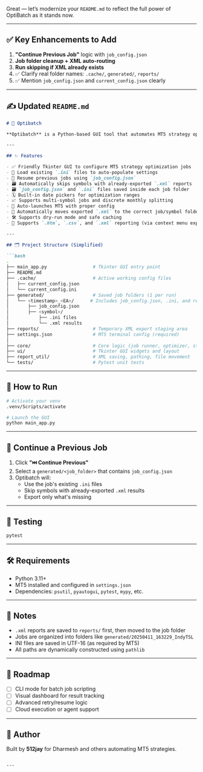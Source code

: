 Great — let’s modernize your `README.md` to reflect the full power of OptiBatch as it stands now.

---

## ✅ Key Enhancements to Add

1. **"Continue Previous Job"** logic with `job_config.json`
2. **Job folder cleanup + XML auto-routing**
3. **Run skipping if XML already exists**
4. ✅ Clarify real folder names: `.cache/`, `generated/`, `reports/`
5. ✅ Mention `job_config.json` and `current_config.json` clearly

---

## ✍️ Updated `README.md`

```markdown
# 🧠 Optibatch

**Optibatch** is a Python-based GUI tool that automates MT5 strategy optimizations using `.ini` Tester configuration files. It supports batch processing, multi-symbol backtests, and job management — all from an intuitive GUI.

---

## ✨ Features

- ✅ Friendly Tkinter GUI to configure MT5 strategy optimization jobs
- 📂 Load existing `.ini` files to auto-populate settings
- 🧠 Resume previous jobs using `job_config.json`
- 🗃️ Automatically skips symbols with already-exported `.xml` reports
- 🗃️ `job_config.json` and `.ini` files saved inside each job folder
- 🗓️ Built-in date pickers for optimization ranges
- 📈 Supports multi-symbol jobs and discrete monthly splitting
- 🚀 Auto-launches MT5 with proper config
- 🧹 Automatically moves exported `.xml` to the correct job/symbol folder
- 🛠 Supports dry-run mode and safe caching
- 🧪 Supports `.htm`, `.csv`, and `.xml` reporting (via context menu export)

---

## 🗂️ Project Structure (Simplified)

```bash
.
├── main_app.py                 # Tkinter GUI entry point
├── README.md
├── .cache/                     # Active working config files
│   ├── current_config.json
│   └── current_config.ini
├── generated/                  # Saved job folders (1 per run)
│   └── <timestamp>_<EA>/      # Includes job_config.json, .ini, and results
│       ├── job_config.json
│       ├── <symbol>/
│           ├── .ini files
│           └── .xml results
├── reports/                    # Temporary XML export staging area
├── settings.json               # MT5 terminal config (required)
│
├── core/                       # Core logic (job runner, optimizer, state)
├── ui/                         # Tkinter GUI widgets and layout
├── report_util/                # XML saving, pathing, file movement
└── tests/                      # Pytest unit tests
```

---

## 🚀 How to Run

```bash
# Activate your venv
.venv/Scripts/activate

# Launch the GUI
python main_app.py
```

---

## 🔁 Continue a Previous Job

1. Click **"⏭️ Continue Previous"**
2. Select a `generated/<job_folder>` that contains `job_config.json`
3. Optibatch will:
   - Use the job's existing `.ini` files
   - Skip symbols with already-exported `.xml` results
   - Export only what's missing

---

## 🧪 Testing

```bash
pytest
```

---

## 🛠 Requirements

- Python 3.11+
- MT5 installed and configured in `settings.json`
- Dependencies: `psutil`, `pyautogui`, `pytest`, `mypy`, etc.

---

## 📌 Notes

- `.xml` reports are saved to `reports/` first, then moved to the job folder
- Jobs are organized into folders like `generated/20250411_163229_IndyTSL`
- INI files are saved in UTF-16 (as required by MT5)
- All paths are dynamically constructed using `pathlib`

---

## 🧠 Roadmap

- [ ] CLI mode for batch job scripting
- [ ] Visual dashboard for result tracking
- [ ] Advanced retry/resume logic
- [ ] Cloud execution or agent support

---

## 👤 Author

Built by **512jay** for Dharmesh and others automating MT5 strategies.
```

---
